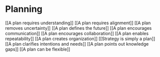 # Planning 

[[A plan requires understanding]] 
[[A plan requires alignment]]
[[A plan removes uncertainty]]
[[A plan defines the future]]
[[A plan encourages communication]]
[[A plan encourages collaboration]]
[[A plan enables repeatability]]
[[A plan creates organization]]
[[Strategy is simply a plan]]
[[A plan clarifies intentions and needs]]
[[A plan points out knowledge gaps]]
[[A plan can be flexible]]
